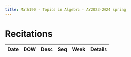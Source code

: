 ```yaml
---
title: Math190 - Topics in Algebra - AY2023-2024 spring
---
```


# **Recitations**
  

  | Date | DOW | Desc | Seq | Week | Details |
  |------|-----|------|-----|------|---------|
